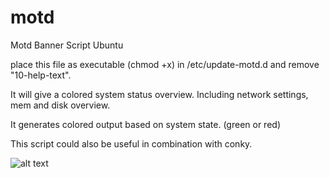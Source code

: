 # motd
Motd Banner Script Ubuntu

place this file as executable (chmod +x) in /etc/update-motd.d
and remove "10-help-text".



It will give a colored system status overview.
Including network settings, mem and disk overview.

It generates colored output based on system state. (green or red)

This script could also be useful in combination with conky.






![alt text](https://github.com/usommer/motd/blob/master/motd2.jpg)

